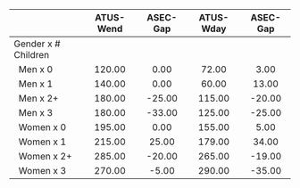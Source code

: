 
|                      |    ATUS-Wend |     ASEC-Gap |    ATUS-Wday |     ASEC-Gap |
| -------------------- | :----------: | :----------: | :----------: | :----------: |
| Gender x # Children  |              |              |              |              |
| &nbsp;&nbsp;Men x 0  |       120.00 |         0.00 |        72.00 |         3.00 |
| &nbsp;&nbsp;Men x 1  |       140.00 |         0.00 |        60.00 |        13.00 |
| &nbsp;&nbsp;Men x 2+ |       180.00 |       -25.00 |       115.00 |       -20.00 |
| &nbsp;&nbsp;Men x 3  |       180.00 |       -33.00 |       125.00 |       -25.00 |
| &nbsp;&nbsp;Women x 0 |       195.00 |         0.00 |       155.00 |         5.00 |
| &nbsp;&nbsp;Women x 1 |       215.00 |        25.00 |       179.00 |        34.00 |
| &nbsp;&nbsp;Women x 2+ |       285.00 |       -20.00 |       265.00 |       -19.00 |
| &nbsp;&nbsp;Women x 3 |       270.00 |        -5.00 |       290.00 |       -35.00 |

